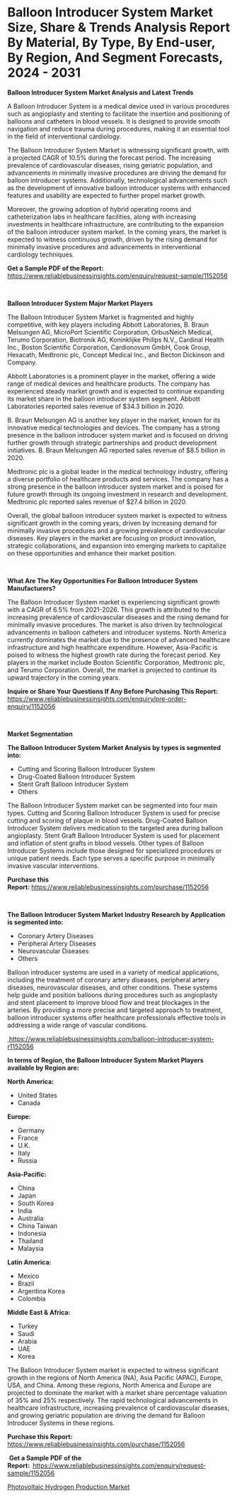 <p><h1>Balloon Introducer System Market Size, Share & Trends Analysis Report By Material, By Type, By End-user, By Region, And Segment Forecasts, 2024 - 2031</h1></p><p><strong>Balloon Introducer System Market Analysis and Latest Trends</strong></p>
<p><p>A Balloon Introducer System is a medical device used in various procedures such as angioplasty and stenting to facilitate the insertion and positioning of balloons and catheters in blood vessels. It is designed to provide smooth navigation and reduce trauma during procedures, making it an essential tool in the field of interventional cardiology.</p><p>The Balloon Introducer System Market is witnessing significant growth, with a projected CAGR of 10.5% during the forecast period. The increasing prevalence of cardiovascular diseases, rising geriatric population, and advancements in minimally invasive procedures are driving the demand for balloon introducer systems. Additionally, technological advancements such as the development of innovative balloon introducer systems with enhanced features and usability are expected to further propel market growth.</p><p>Moreover, the growing adoption of hybrid operating rooms and catheterization labs in healthcare facilities, along with increasing investments in healthcare infrastructure, are contributing to the expansion of the balloon introducer system market. In the coming years, the market is expected to witness continuous growth, driven by the rising demand for minimally invasive procedures and advancements in interventional cardiology techniques.</p></p>
<p><strong>Get a Sample PDF of the Report:&nbsp;</strong> <a href="https://www.reliablebusinessinsights.com/enquiry/request-sample/1152056">https://www.reliablebusinessinsights.com/enquiry/request-sample/1152056</a></p>
<p>&nbsp;</p>
<p><strong>Balloon Introducer System Major Market Players</strong></p>
<p><p>The Balloon Introducer System Market is fragmented and highly competitive, with key players including Abbott Laboratories, B. Braun Melsungen AG, MicroPort Scientific Corporation, OrbusNeich Medical, Terumo Corporation, Biotronik AG, Koninklijke Philips N.V., Cardinal Health Inc., Boston Scientific Corporation, Cardionovum GmbH, Cook Group, Hexacath, Medtronic plc, Concept Medical Inc., and Becton Dickinson and Company.</p><p>Abbott Laboratories is a prominent player in the market, offering a wide range of medical devices and healthcare products. The company has experienced steady market growth and is expected to continue expanding its market share in the balloon introducer system segment. Abbott Laboratories reported sales revenue of $34.3 billion in 2020.</p><p>B. Braun Melsungen AG is another key player in the market, known for its innovative medical technologies and devices. The company has a strong presence in the balloon introducer system market and is focused on driving further growth through strategic partnerships and product development initiatives. B. Braun Melsungen AG reported sales revenue of $8.5 billion in 2020.</p><p>Medtronic plc is a global leader in the medical technology industry, offering a diverse portfolio of healthcare products and services. The company has a strong presence in the balloon introducer system market and is poised for future growth through its ongoing investment in research and development. Medtronic plc reported sales revenue of $27.4 billion in 2020.</p><p>Overall, the global balloon introducer system market is expected to witness significant growth in the coming years, driven by increasing demand for minimally invasive procedures and a growing prevalence of cardiovascular diseases. Key players in the market are focusing on product innovation, strategic collaborations, and expansion into emerging markets to capitalize on these opportunities and enhance their market position.</p></p>
<p>&nbsp;</p>
<p><strong>What Are The Key Opportunities For Balloon Introducer System Manufacturers?</strong></p>
<p><p>The Balloon Introducer System market is experiencing significant growth with a CAGR of 6.5% from 2021-2026. This growth is attributed to the increasing prevalence of cardiovascular diseases and the rising demand for minimally invasive procedures. The market is also driven by technological advancements in balloon catheters and introducer systems. North America currently dominates the market due to the presence of advanced healthcare infrastructure and high healthcare expenditure. However, Asia-Pacific is poised to witness the highest growth rate during the forecast period. Key players in the market include Boston Scientific Corporation, Medtronic plc, and Terumo Corporation. Overall, the market is projected to continue its upward trajectory in the coming years.</p></p>
<p><strong>Inquire or Share Your Questions If Any Before Purchasing This Report:</strong> <a href="https://www.reliablebusinessinsights.com/enquiry/pre-order-enquiry/1152056">https://www.reliablebusinessinsights.com/enquiry/pre-order-enquiry/1152056</a></p>
<p>&nbsp;</p>
<p><strong>Market Segmentation</strong></p>
<p><strong>The Balloon Introducer System Market Analysis by types is segmented into:</strong></p>
<p><ul><li>Cutting and Scoring Balloon Introducer System</li><li>Drug-Coated Balloon Introducer System</li><li>Stent Graft Balloon Introducer System</li><li>Others</li></ul></p>
<p><p>The Balloon Introducer System market can be segmented into four main types. Cutting and Scoring Balloon Introducer System is used for precise cutting and scoring of plaque in blood vessels. Drug-Coated Balloon Introducer System delivers medication to the targeted area during balloon angioplasty. Stent Graft Balloon Introducer System is used for placement and inflation of stent grafts in blood vessels. Other types of Balloon Introducer Systems include those designed for specialized procedures or unique patient needs. Each type serves a specific purpose in minimally invasive vascular interventions.</p></p>
<p><strong>Purchase this Report:&nbsp;</strong><a href="https://www.reliablebusinessinsights.com/purchase/1152056">https://www.reliablebusinessinsights.com/purchase/1152056</a></p>
<p>&nbsp;</p>
<p><strong>The Balloon Introducer System Market Industry Research by Application is segmented into:</strong></p>
<p><ul><li>Coronary Artery Diseases</li><li>Peripheral Artery Diseases</li><li>Neurovascular Diseases</li><li>Others</li></ul></p>
<p><p>Balloon introducer systems are used in a variety of medical applications, including the treatment of coronary artery diseases, peripheral artery diseases, neurovascular diseases, and other conditions. These systems help guide and position balloons during procedures such as angioplasty and stent placement to improve blood flow and treat blockages in the arteries. By providing a more precise and targeted approach to treatment, balloon introducer systems offer healthcare professionals effective tools in addressing a wide range of vascular conditions.</p></p>
<p><a href="https://www.reliablebusinessinsights.com/balloon-introducer-system-r1152056">&nbsp;https://www.reliablebusinessinsights.com/balloon-introducer-system-r1152056</a></p>
<p><strong>In terms of Region, the Balloon Introducer System Market Players available by Region are:</strong></p>
<p>
    <p> <strong> North America: </strong>
        <ul>
            <li>United States</li>
            <li>Canada</li>
        </ul>
        </p> 
    <p> <strong> Europe: </strong>
        <ul>
            <li>Germany</li>
            <li>France</li>
            <li>U.K.</li>
            <li>Italy</li>
            <li>Russia</li>
        </ul>
        </p> 
    <p> <strong> Asia-Pacific: </strong>
        <ul>
            <li>China</li>
            <li>Japan</li>
            <li>South Korea</li>
            <li>India</li>
            <li>Australia</li>
            <li>China Taiwan</li>
            <li>Indonesia</li>
            <li>Thailand</li>
            <li>Malaysia</li>
        </ul>
        </p> 
    <p> <strong> Latin America: </strong>
        <ul>
            <li>Mexico</li>
            <li>Brazil</li>
            <li>Argentina Korea</li>
            <li>Colombia</li>
        </ul>
        </p> 
    <p> <strong> Middle East & Africa: </strong>
        <ul>
            <li>Turkey</li>
            <li>Saudi</li>
            <li>Arabia</li>
            <li>UAE</li>
            <li>Korea</li>
        </ul>
    </p>
    </p>
<p><p>The Balloon Introducer System market is expected to witness significant growth in the regions of North America (NA), Asia Pacific (APAC), Europe, USA, and China. Among these regions, North America and Europe are projected to dominate the market with a market share percentage valuation of 35% and 25% respectively. The rapid technological advancements in healthcare infrastructure, increasing prevalence of cardiovascular diseases, and growing geriatric population are driving the demand for Balloon Introducer Systems in these regions.</p></p>
<p><strong>Purchase this Report: </strong><a href="https://www.reliablebusinessinsights.com/purchase/1152056">https://www.reliablebusinessinsights.com/purchase/1152056</a></p>
<p>&nbsp;<strong>Get a Sample PDF of the Report:&nbsp;&nbsp;</strong><a href="https://www.reliablebusinessinsights.com/enquiry/request-sample/1152056">https://www.reliablebusinessinsights.com/enquiry/request-sample/1152056</a></p>
<p><strong></strong></p>
<p><p><a href="https://medium.com/@rachel.payne546456/photovoltaic-hydrogen-production-market-trends-focusing-on-photovoltaic-hydrogen-production-market-5def3c0e40bd">Photovoltaic Hydrogen Production Market</a></p></p>